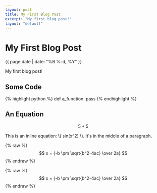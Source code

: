 ```yaml
---
layout: post
title: My First Blog Post
excerpt: "My first blog post!"
layout: "default"
---
```


# My First Blog Post

{{ page.date | date: "%B %-d, %Y" }}

My first blog post!

## Some Code

{% highlight python %}
def a_function:
	pass
{% endhighlight %}

## An Equation

$$ 5 + 5 $$

This is an inline equation: \\( sin(x^2) \\). It's in the middle of a paragraph.

{% raw %}
$$
x = {-b \pm \sqrt{b^2-4ac} \over 2a}
$$
{% endraw %}

{% raw %}
$$
x = {-b \pm \sqrt{b^2-4ac} \over 2a}
$$
{% endraw %}
